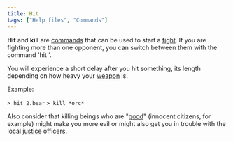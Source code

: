 ```yaml
---
title: Hit
tags: ["Help files", "Commands"]
---
```

**Hit** and **kill** are [commands](commands "wikilink") that can be
used to start a [fight](combat "wikilink"). If you are fighting more
than one opponent, you can switch between them with the command 'hit
<victim>'.

You will experience a short delay after you hit something, its length
depending on how heavy your [weapon](weapon "wikilink") is.

Example:

`> hit 2.bear`
`> kill *orc*`

Also consider that killing beings who are "[good](alignment "wikilink")"
(innocent citizens, for example) might make you more evil or might also
get you in trouble with the local [justice](justice "wikilink")
officers.
